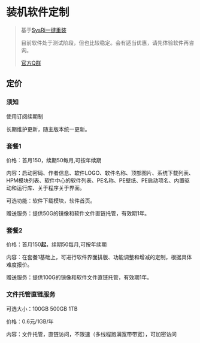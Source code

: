 # 装机软件定制

>基于[SysRi一键重装](https://sysri.cn/)
>
>目前软件处于测试阶段，但也比较稳定。会有适当优惠，请先体验软件再咨询。
>
> [官方Q群](https://sysri.cn/QQGroup/)

## 定价
### 须知
使用订阅续期制

长期维护更新，随主版本统一更新。

### 套餐1
价格：首月150，续期50每月,可按年续期

内容：启动密码、作者信息、软件LOGO、软件名称、顶部图片、系统下载列表、HPM模块列表、软件中心的软件列表、PE名称、PE壁纸、PE启动项名、内置驱动和运行库、关于程序关于界面。

可选功能：软件下载模块，软件首页。

赠送服务：提供50G的镜像和软件文件直链托管，有效期1年。

### 套餐2
价格：首月150**起**，续期50每月,可按年续期

内容：在套餐1基础上，可进行软件界面排版、功能调整和增减的定制，根据具体难度报价。

赠送服务：提供100G的镜像和软件文件直链托管，有效期1年。

### 文件托管直链服务
可选大小：100GB 500GB 1TB

价格：0.6元/1GB/年

内容：文件托管，直链访问，不限速（多线程跑满宽带带宽），可加密访问

